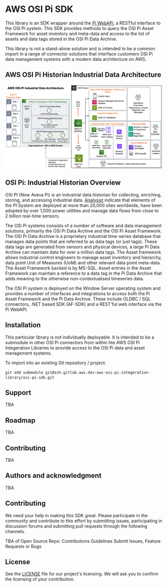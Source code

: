# AWS OSI Pi SDK 

This library is an SDK wrapper around the [Pi WebAPi]( https://docs.aveva.com/en-US/bundle/pi-web-api-reference/page/help/getting-started.html), a RESTful interface to the OSI Pi system. This SDK provides methods to query the OSI Pi Asset Framework for asset inventory and meta-data and access to the list of assets and data tags stored in the OSI Pi Data Archive.

This library is not a stand-alone solution and is intended to be a common import in a range of connector solutions that interface customers OSI Pi data management systems with a modern data architecture on AWS.

## AWS OSI Pi Historian Industrial Data Architecture

![AWS OSI Pi data Architecture](images/aws-osi-pi-data-architecture.png)

## OSI Pi: Industrial Historian Overview
OSI PI (Now Aveva Pi) is an industrial data historian for collecting, enriching, storing, and accessing industrial data. [Analysist](https://www.verdantix.com/insights/blogs/aveva-s-5-billion-osisoft-acquisition-reshapes-the-industrial-software-landscape) indicate that elements of the PI System are deployed at more than 20,000 sites worldwide, have been adopted by over 1,000 power utilities and manage data flows from close to 2 billion real-time sensors.

The OSI Pi systems consists of a number of software and data management solutions, primarily the OSI Pi Data Archive and the OSI Pi Asset Framework. The OSI Pi Data Archive is a proprietary industrial time-series database that manages data points that are referred to as data tags (or just tags). These data tags are generated from sensors and physical devices, a large Pi Data Archive can maintain data for over a million data tags. The Asset framework allows industrial control engineers to manage asset inventory and hierarchy, data point Unit of Measures (UoM) and other relevant data point meta-data. The Asset Framework backed is by MS-SQL. Asset entries in the Asset Framework can maintain a reference to a data tag in the Pi Data Archive that adds meaning to the otherwise non-contextualised timeseries data. 

The OSI Pi system is deployed on the Window Server operating system and provides a number of interfaces and integrations to access both the Pi Asset Framework and the Pi Data Archive. These include OLDBC / SQL connectors, .NET based SDK (AF-SDK) and a REST'ful web interface via the Pi WebAPI.

## Installation
This particular library is not individually deployable. It is intended to be a submodule in other OSI Pi connectors from within hte AWS OSI Pi Integeration Libraries to provide access to the OSI Pi data and asset management systems. 

To import into an existing Git repository / project:
```
git add submodule git@ssh.gitlab.aws.dev:aws-osi-pi-integeration-library/osi-pi-sdk.git
```

## Support
TBA

## Roadmap
TBA

## Contributing
TBA

## Authors and acknowledgment
TBA


## Contributing

We need your help in making this SDK great. Please participate in the community and contribute to this effort by submitting issues, participating in discussion forums and submitting pull requests through the following channels.
  
  TBA of Open Source Repo:
    Contributions Guidelines
    Submit Issues, Feature Requests or Bugs

## License
See the [LICENSE](LICENSE) file for our project's licensing. We will ask you to confirm the licensing of your contribution.